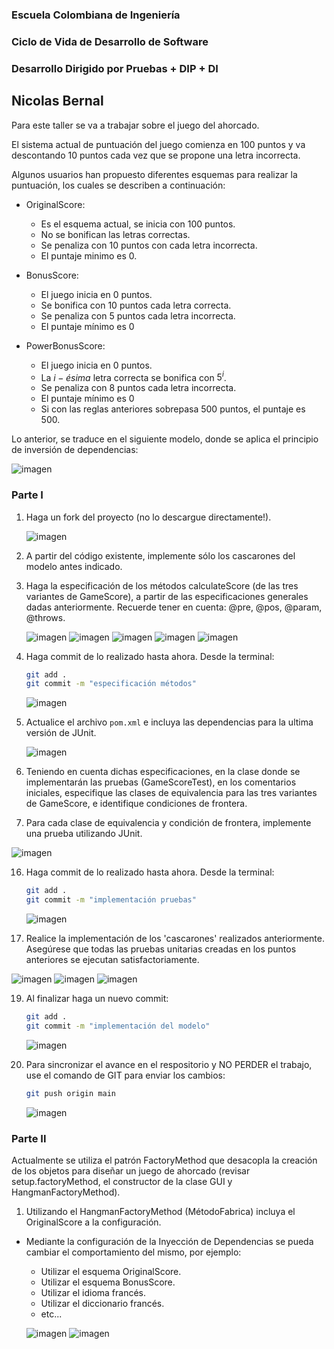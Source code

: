 ### Escuela Colombiana de Ingeniería

### Ciclo de Vida de Desarrollo de Software

### Desarrollo Dirigido por Pruebas + DIP + DI

## Nicolas Bernal

Para este taller se va a trabajar sobre el juego del ahorcado.

El sistema actual de puntuación del juego comienza en 100 puntos y va
descontando 10 puntos cada vez que se propone una letra incorrecta.

Algunos usuarios han propuesto diferentes esquemas para realizar la
puntuación, los cuales se describen a continuación:

* OriginalScore:
    * Es el esquema actual, se inicia con 100 puntos.
    * No se bonifican las letras correctas.
    * Se penaliza con 10 puntos con cada letra incorrecta.
    * El puntaje minimo es 0.

* BonusScore:
    * El juego inicia en 0 puntos.
    * Se bonifica con 10 puntos cada letra correcta.
    * Se penaliza con 5 puntos cada letra incorrecta.
    * El puntaje mínimo es 0

* PowerBonusScore:
    * El juego inicia en 0 puntos.
    * La $i-ésima$ letra correcta se bonifica con $5^i$.
    * Se penaliza con 8 puntos cada letra incorrecta.
    * El puntaje mínimo es 0
    * Si con las reglas anteriores sobrepasa 500 puntos, el puntaje es
        500.

Lo anterior, se traduce en el siguiente modelo, donde se aplica el
principio de inversión de dependencias:

![imagen](img/model.png)

### Parte I

1. Haga un fork del proyecto (no lo descargue directamente!).
   
   ![imagen](img/img1.jpg)
   
4. A partir del código existente, implemente sólo los cascarones del
   modelo antes indicado.

6. Haga la especificación de los métodos calculateScore (de las tres
   variantes de GameScore), a partir de las especificaciones
   generales dadas anteriormente. Recuerde tener en cuenta: @pre,
   @pos, @param, @throws.

   ![imagen](img/img2.jpg)
   ![imagen](img/img3.jpg)
   ![imagen](img/img4.jpg)
   ![imagen](img/img5.jpg)
   ![imagen](img/img6.jpg)
   
8. Haga commit de lo realizado hasta ahora. Desde la terminal:

    ```sh		
    git add .			
    git commit -m "especificación métodos"
    ```

    ![imagen](img/img7.jpg)

10. Actualice el archivo `pom.xml` e incluya las dependencias para la ultima versión de JUnit.

    ![imagen](img/img8.jpg)

12. Teniendo en cuenta dichas especificaciones, en la clase donde se
   implementarán las pruebas (GameScoreTest), en los
   comentarios iniciales, especifique las clases de equivalencia para
   las tres variantes de GameScore, e identifique
   condiciones de frontera.

14. Para cada clase de equivalencia y condición de frontera, implemente
   una prueba utilizando JUnit.

   ![imagen](img/img9.jpg)

16. Haga commit de lo realizado hasta ahora. Desde la terminal:

    ```sh		
    git add .			
    git commit -m "implementación pruebas"
    ```

    ![imagen](img/img10.jpg)

17. Realice la implementación de los 'cascarones' realizados anteriormente.
   Asegúrese que todas las pruebas unitarias creadas en los puntos anteriores
   se ejecutan satisfactoriamente.

   ![imagen](img/img15.jpg)
   ![imagen](img/img16.jpg)
   ![imagen](img/img17.jpg)

19. Al finalizar haga un nuevo commit:

    ```sh		
    git add .			
    git commit -m "implementación del modelo"
    ```

    ![imagen](img/img11.jpg)

20. Para sincronizar el avance en el respositorio y NO PERDER el trabajo, use
    el comando de GIT para enviar los cambios:

    ```sh
    git push origin main
    ```

    ![imagen](img/img12.jpg)

### Parte II

Actualmente se utiliza el patrón FactoryMethod
que desacopla la creación de los objetos para diseñar un juego
de ahorcado (revisar setup.factoryMethod, el
constructor de la clase GUI y HangmanFactoryMethod).

1. Utilizando el HangmanFactoryMethod (MétodoFabrica) incluya el
   OriginalScore a la configuración.

* Mediante la configuración de la Inyección de
  Dependencias se pueda cambiar el comportamiento del mismo, por
  ejemplo:
    * Utilizar el esquema OriginalScore.
    * Utilizar el esquema BonusScore.
    * Utilizar el idioma francés.
    * Utilizar el diccionario francés.
    * etc...
      
   ![imagen](img/img13.jpg)
  ![imagen](img/img14.jpg)
